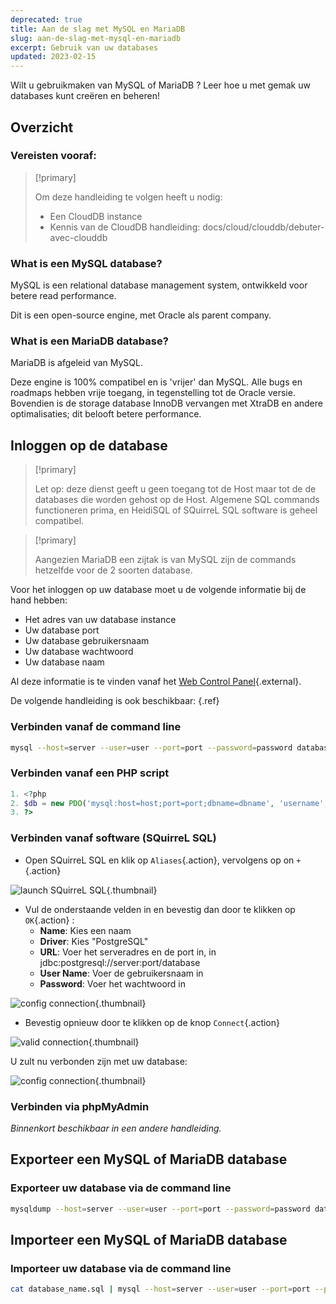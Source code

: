 ```yaml
---
deprecated: true
title: Aan de slag met MySQL en MariaDB
slug: aan-de-slag-met-mysql-en-mariadb
excerpt: Gebruik van uw databases
updated: 2023-02-15
---
```


Wilt u gebruikmaken van MySQL of MariaDB ? Leer hoe u met gemak uw databases kunt creëren en beheren!


## Overzicht

### Vereisten vooraf&#58;


> [!primary]
>
> Om deze handleiding te volgen heeft u nodig:
> - Een CloudDB instance
> - Kennis van de CloudDB handleiding: docs/cloud/clouddb/debuter-avec-clouddb
>

### What is een MySQL database?
MySQL is een relational database management system, ontwikkeld voor betere read performance.

Dit is een open-source engine, met Oracle als parent company.


### What is een MariaDB database?
MariaDB is afgeleid van MySQL.

Deze engine is 100% compatibel en is 'vrijer' dan MySQL. Alle bugs en roadmaps hebben vrije toegang, in tegenstelling tot de Oracle versie. Bovendien is de storage database InnoDB vervangen met XtraDB en andere optimalisaties; dit belooft betere performance.


## Inloggen op de database


> [!primary]
>
> Let op: deze dienst geeft u geen toegang tot de Host maar tot de de databases die worden gehost op de Host. Algemene SQL commands functioneren prima, en HeidiSQL of SQuirreL SQL software is geheel compatibel.
> 



> [!primary]
>
> Aangezien MariaDB een zijtak is van MySQL zijn de commands hetzelfde voor de 2 soorten database.
> 

Voor het inloggen op uw database moet u de volgende informatie bij de hand hebben:

- Het adres van uw database instance
- Uw database port
- Uw database gebruikersnaam
- Uw database wachtwoord
- Uw database naam

Al deze informatie is te vinden vanaf het [Web Control Panel](https://www.ovh.com/manager/web/){.external}.

De volgende handleiding is ook beschikbaar: [](debuter-avec-clouddbguide.nl-nl.md){.ref}


### Verbinden vanaf de command line

```bash
mysql --host=server --user=user --port=port --password=password database_name
```


### Verbinden vanaf een PHP script

```php
1. <?php
2. $db = new PDO('mysql:host=host;port=port;dbname=dbname', 'username', 'password');
3. ?>
```


### Verbinden vanaf software (SQuirreL SQL)
- Open SQuirreL SQL en klik op `Aliases`{.action}, vervolgens op on `+`{.action}


![launch SQuirreL SQL](images/1.PNG){.thumbnail}

- Vul de onderstaande velden in en bevestig dan door te klikken op `OK`{.action} :
    - **Name**: Kies een naam
    - **Driver**: Kies "PostgreSQL"
    - **URL**: Voer het serveradres en de port in, in jdbc:postgresql://server:port/database
    - **User Name**: Voer de gebruikersnaam in
    - **Password**: Voer het wachtwoord in


![config connection](images/2.PNG){.thumbnail}

- Bevestig opnieuw door te klikken op de knop `Connect`{.action}


![valid connection](images/3.PNG){.thumbnail}

U zult nu verbonden zijn met uw database:


![config connection](images/4.PNG){.thumbnail}


### Verbinden via phpMyAdmin
*Binnenkort beschikbaar in een andere handleiding.*


## Exporteer een MySQL of MariaDB database

### Exporteer uw database via de command line

```bash
mysqldump --host=server --user=user --port=port --password=password database_name > database_name.sql
```


## Importeer een MySQL of MariaDB database

### Importeer uw database via de command line

```bash
cat database_name.sql | mysql --host=server --user=user --port=port --password=password database_name
```